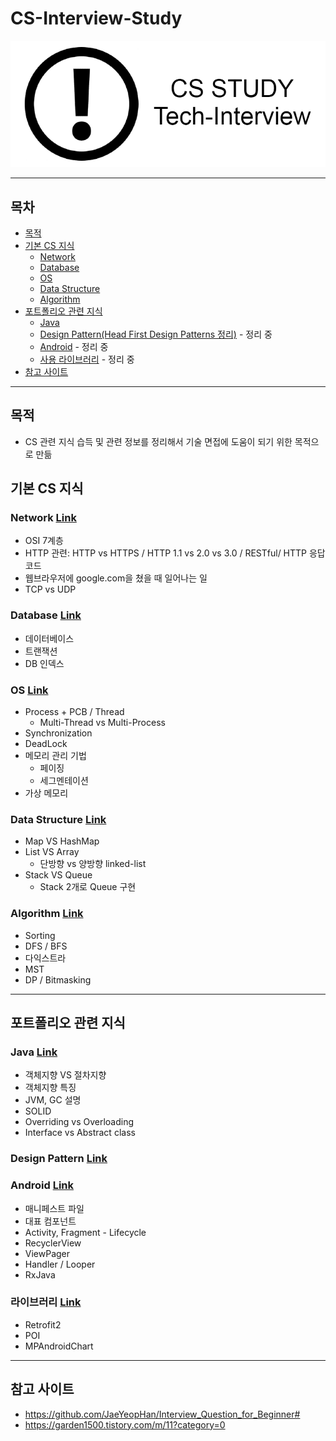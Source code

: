 # CS-Interview-Study
![타이틀](./image/title.png)

---
## 목차
- [목적](#목적)
- [기본 CS 지식](#기본-CS-지식)
  * [Network](./Network/README.md)
  * [Database](./Database/README.md)
  * [OS](./OS/README.md)
  * [Data Structure](./DataStructure/README.md)
  * [Algorithm](./Algorithm/README.md)
- [포트폴리오 관련 지식](#포트폴리오-관련-지식)
  * [Java](./Java/README.md)
  * [Design Pattern(Head First Design Patterns 정리)](./DesignPattern/README.md) - 정리 중
  * [Android](./Android/README.md) - 정리 중
  * [사용 라이브러리](./Library/README.md) - 정리 중
- [참고 사이트](#참고-사이트)
---
## 목적
- CS 관련 지식 습득 및 관련 정보를 정리해서 기술 면접에 도움이 되기 위한 목적으로 만듦

## 기본 CS 지식

### Network [Link](./Network/README.md)
+ OSI 7계층
+ HTTP 관련: HTTP vs HTTPS / HTTP 1.1 vs 2.0 vs 3.0 / RESTful/ HTTP 응답코드
+ 웹브라우저에 google.com을 쳤을 때 일어나는 일
+ TCP vs UDP

### Database [Link](./Database/README.md)
+ 데이터베이스
+ 트랜잭션
+ DB 인덱스

### OS [Link](./OS/README.md)
+ Process + PCB / Thread
  * Multi-Thread vs Multi-Process
+ Synchronization
+ DeadLock
+ 메모리 관리 기법
  - 페이징
  - 세그멘테이션
+ 가상 메모리

### Data Structure [Link](./DataStructure/README.md)
+ Map VS HashMap
+ List VS Array
  * 단방향 vs 양방향 linked-list
+ Stack VS Queue
  * Stack 2개로 Queue 구현

### Algorithm [Link](./Algorithm/README.md)
+ Sorting
+ DFS / BFS
+ 다익스트라
+ MST
+ DP / Bitmasking
---
## 포트폴리오 관련 지식
### Java [Link](./Java/README.md)
+ 객체지향 VS 절차지향
+ 객체지향 특징
+ JVM, GC 설명
+ SOLID
+ Overriding vs Overloading
+ Interface vs Abstract class

### Design Pattern [Link](./DesignPattern/README.md)

### Android [Link](./Android/README.md)
+ 매니페스트 파일
+ 대표 컴포넌트
+ Activity, Fragment - Lifecycle
+ RecyclerView
+ ViewPager
+ Handler / Looper
+ RxJava

### 라이브러리 [Link](./Library/README.md)
+ Retrofit2
+ POI
+ MPAndroidChart

---
## 참고 사이트
- https://github.com/JaeYeopHan/Interview_Question_for_Beginner#
- https://garden1500.tistory.com/m/11?category=0
